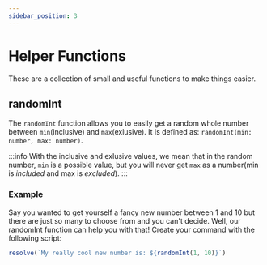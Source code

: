 ```yaml
---
sidebar_position: 3
---
```


# Helper Functions
These are a collection of small and useful functions to make things easier.

## randomInt
The `randomInt` function allows you to easily get a random whole number between `min`(inclusive) and `max`(exlusive). It is defined as: `randomInt(min: number, max: number)`.

:::info
With the inclusive and exlusive values, we mean that in the random number, `min` is a possible value, but you will never get `max` as a number(min is *included* and max is *excluded*).
:::

### Example
Say you wanted to get yourself a fancy new number between 1 and 10 but there are just so many to choose from and you can't decide. Well, our randomInt function can help you with that! Create your command with the following script:

```js
resolve(`My really cool new number is: ${randomInt(1, 10)}`)
```